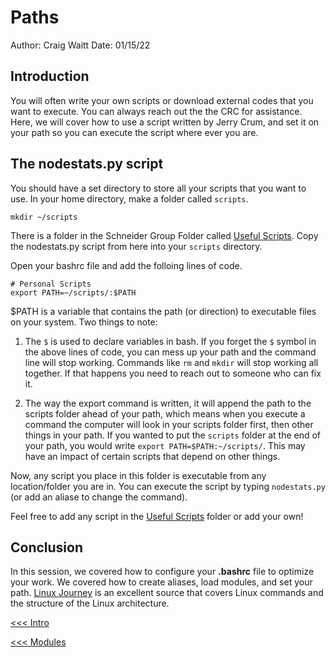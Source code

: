 # Paths
Author: Craig Waitt
Date: 01/15/22

## Introduction
You will often write your own scripts or download external codes that you want to execute. You can always reach out the the CRC for assistance. Here, we will cover how to use a script written by Jerry Crum, and set it on your path so you can execute the script where ever you are.

## The nodestats.py script
You should have a set directory to store all your scripts that you want to use. In your home directory, make a folder called `scripts`.

```
mkdir ~/scripts
```

There is a folder in the Schneider Group Folder called [Useful Scripts](). Copy the nodestats.py script from here into your `scripts` directory. 

Open your bashrc file and add the folloing lines of code.

```
# Personal Scripts
export PATH=~/scripts/:$PATH
```

$PATH is a variable that contains the path (or direction) to executable files on your system. Two things to note:

1. The `$` is used to declare variables in bash. If you forget the `$` symbol in the above lines of code, you can mess up your path and the command line will stop working. Commands like `rm` and `mkdir` will stop working all together. If that happens you need to reach out to someone who can fix it.

2. The way the export command is written, it will append the path to the scripts folder ahead of your path, which means when you execute a command the computer will look in your scripts folder first, then other things in your path. If you wanted to put the `scripts` folder at the end of your path, you would write `export PATH=$PATH:~/scripts/`. This may have an impact of certain scripts that depend on other things.

Now, any script you place in this folder is executable from any location/folder you are in. You can execute the script by typing `nodestats.py` (or add an aliase to change the command).

Feel free to add any script in the [Useful Scripts]() folder or add your own!

## Conclusion

In this session, we covered how to configure your **.bashrc** file to optimize your work. We covered how to create aliases, load modules, and set your path. [Linux Journey](https://linuxjourney.com/) is an excellent source that covers Linux commands and the structure of the Linux architecture.

[<<< Intro](./bashrc1.md)

[<<< Modules](./bashrc3.md)
